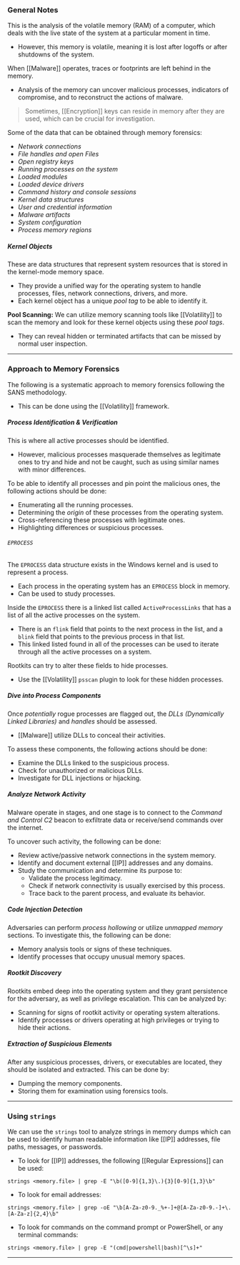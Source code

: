### General Notes

This is the analysis of the volatile memory (RAM) of a computer, which deals with the live state of the system at a particular moment in time.
- However, this memory is volatile, meaning it is lost after logoffs or after shutdowns of the system. 

When [[Malware]] operates, traces or footprints are left behind in the memory.
- Analysis of the memory can uncover malicious processes, indicators of compromise, and to reconstruct the actions of malware.

> Sometimes, [[Encryption]] keys can reside in memory after they are used, which can be crucial for investigation.

Some of the data that can be obtained through memory forensics:
- *Network connections*
- *File handles and open Files*
- *Open registry keys*
- *Running processes on the system*
- *Loaded modules*
- *Loaded device drivers*
- *Command history and console sessions*
- *Kernel data structures*
- *User and credential information*
- *Malware artifacts*
- *System configuration*
- *Process memory regions*

##### Kernel Objects
These are data structures that represent system resources that is stored in the kernel-mode memory space.
- They provide a unified way for the operating system to handle processes, files, network connections, drivers, and more.
- Each kernel object has a unique *pool tag* to be able to identify it.

**Pool Scanning:** We can utilize memory scanning tools like [[Volatility]] to scan the memory and look for these kernel objects using these *pool tags*.
- They can reveal hidden or terminated artifacts that can be missed by normal user inspection.

---
### Approach to Memory Forensics

The following is a systematic approach to memory forensics following the SANS methodology.
- This can be done using the [[Volatility]] framework.
##### Process Identification & Verification

This is where all active processes should be identified.
- However, malicious processes masquerade themselves as legitimate ones to try and hide and not be caught, such as using similar names with minor differences.

To be able to identify all processes and pin point the malicious ones, the following actions should be done:
- Enumerating all the running processes.
- Determining the *origin* of these processes from the operating system.
- Cross-referencing these processes with legitimate ones.
- Highlighting differences or suspicious processes. 
###### `EPROCESS`
The `EPROCESS` data structure exists in the Windows kernel and is used to represent a process.
- Each process in the operating system has an `EPROCESS` block in memory.
- Can be used to study processes.

Inside the `EPROCESS` there is a linked list called `ActiveProcessLinks` that has a list of all the active processes on the system.
- There is an `flink` field that points to the next process in the list, and  a `blink` field that points to the previous process in that list.
- This linked listed found in all of the processes can be used to iterate through all the active processes on a system.

Rootkits can try to alter these fields to hide processes.
- Use the [[Volatility]] `psscan` plugin to look for these hidden processes.

##### Dive into Process Components

Once *potentially* rogue processes are flagged out, the *DLLs (Dynamically Linked Libraries)* and *handles* should be assessed.
- [[Malware]] utilize DLLs to conceal their activities.

To assess these components, the following actions should be done:
- Examine the DLLs linked to the suspicious process.
- Check for unauthorized or malicious DLLs.
- Investigate for DLL injections or hijacking.

##### Analyze Network Activity

Malware operate in stages, and one stage is to connect to the *Command and Control C2* beacon to exfiltrate data or receive/send commands over the internet.

To uncover such activity, the following can be done:
- Review active/passive network connections in the system memory.
- Identify and document external [[IP]] addresses and any domains.
- Study the communication and determine its purpose to:
	- Validate the process legitimacy.
	- Check if network connectivity is usually exercised by this process.
	- Trace back to the parent process, and evaluate its behavior.

##### Code Injection Detection

Adversaries can perform *process hollowing* or utilize *unmapped memory* sections. To investigate this, the following can be done:
- Memory analysis tools or signs of these techniques.
- Identify processes that occupy unusual memory spaces.

##### Rootkit Discovery

Rootkits embed deep into the operating system and they grant persistence for the adversary, as well as privilege escalation. This can be analyzed by:
- Scanning for signs of rootkit activity or operating system alterations.
- Identify processes or drivers operating at high privileges or trying to hide their actions.

##### Extraction of Suspicious Elements

After any suspicious processes, drivers, or executables are located, they should be isolated and extracted. This can be done by:
- Dumping the memory components.
- Storing them for examination using forensics tools.

---
### Using `strings`

We can use the `strings` tool to analyze strings in memory dumps which can be used to identify human readable information like [[IP]] addresses, file paths, messages, or passwords.

- To look for [[IP]] addresses, the following [[Regular Expressions]] can be used:
```
strings <memory.file> | grep -E "\b([0-9]{1,3}\.){3}[0-9]{1,3}\b"
```

- To look for email addresses:
```shell-session
strings <memory.file> | grep -oE "\b[A-Za-z0-9._%+-]+@[A-Za-z0-9.-]+\.[A-Za-z]{2,4}\b"
```

- To look for commands on the command prompt or PowerShell, or any terminal commands:
```
strings <memory.file> | grep -E "(cmd|powershell|bash)[^\s]+"
```

---
